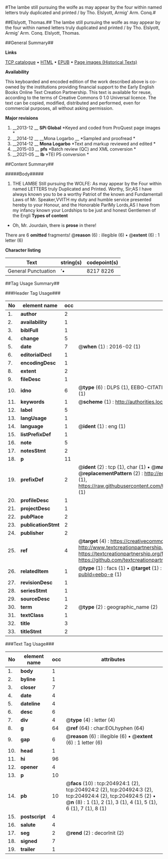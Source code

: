 #The lambe still pursuing the wolfe as may appear by the four within named letters truly duplicated and printed / by Tho. Elslyott, Armig' Arm. Conq.#

##Elslyott, Thomas.##
The lambe still pursuing the wolfe as may appear by the four within named letters truly duplicated and printed / by Tho. Elslyott, Armig' Arm. Conq.
Elslyott, Thomas.

##General Summary##

**Links**

[TCP catalogue](http://www.ota.ox.ac.uk/tcp/)  • 
[HTML](http://tei.it.ox.ac.uk/tcp/Texts-HTML/free/B21/B21660.html)  • 
[EPUB](http://tei.it.ox.ac.uk/tcp/Texts-EPUB/free/B21/B21660.epub) • 
[Page images (Historical Texts)](https://historicaltexts.jisc.ac.uk/eebo-11230136e)

**Availability**

This keyboarded and encoded edition of the work described above is co-owned by the
    institutions providing financial support to the Early English Books Online Text Creation
    Partnership. This text is available for reuse, according to the terms of  Creative Commons 0 1.0 Universal
    licence. The text can be copied, modified, distributed and performed, even for commercial
    purposes, all without asking permission.

**Major revisions**

1. __2013-12 __ __SPi Global__ *Keyed and coded from ProQuest page images *
1. __2014-12 __ __Mona Logarbo __ *Sampled and proofread *
1. __2014-12 __ __Mona Logarbo__ *Text and markup reviewed and edited *
1. __2015-03 __ __pfs__ *Batch review (QC) and XML conversion *
1. __2021-05 __ __lb__ *TEI P5 conversion *

##Content Summary##

#####Body#####

1. THE LAMBE Still pursuing the WOLFE: As may appear by the Four within named LETTERS truly Duplicated and Printed.
Worthy, Sir;AS I have always known you to be a worthy Patriot of the known and Fundamentall Laws of Mr. Speaker,VVITH my duty and humble service presented hereby to your Honour, and the Honorable ParlMy Lords,AS I have from my infancy known your Lordships to be just and honest Gentlemen of the Engli
**Types of content**

  * Oh, Mr. Jourdain, there is **prose** in there!

There are 6 **omitted** fragments! 
 @__reason__ (6) : illegible (6)  •  @__extent__ (6) : 1 letter (6)

**Character listing**


|Text|string(s)|codepoint(s)|
|---|---|---|
|General Punctuation|’•|8217 8226|

##Tag Usage Summary##

###Header Tag Usage###

|No|element name|occ|attributes|
|---|---|---|---|
|1.|__author__|2||
|2.|__availability__|1||
|3.|__biblFull__|1||
|4.|__change__|5||
|5.|__date__|7| @__when__ (1) : 2016-02 (1)|
|6.|__editorialDecl__|1||
|7.|__encodingDesc__|1||
|8.|__extent__|2||
|9.|__fileDesc__|1||
|10.|__idno__|6| @__type__ (6) : DLPS (1), EEBO-CITATION (1), VID (1), EEBO-PROQUEST (1), STC (1), OCLC (1)|
|11.|__keywords__|1| @__scheme__ (1) : http://authorities.loc.gov/ (1)|
|12.|__label__|5||
|13.|__langUsage__|1||
|14.|__language__|1| @__ident__ (1) : eng (1)|
|15.|__listPrefixDef__|1||
|16.|__note__|5||
|17.|__notesStmt__|2||
|18.|__p__|11||
|19.|__prefixDef__|2| @__ident__ (2) : tcp (1), char (1)  •  @__matchPattern__ (2) : ([0-9\-]+):([0-9IVX]+) (1), (.+) (1)  •  @__replacementPattern__ (2) : http://eebo.chadwyck.com/downloadtiff?vid=$1&page=$2 (1), https://raw.githubusercontent.com/textcreationpartnership/Texts/master/tcpchars.xml#$1 (1)|
|20.|__profileDesc__|1||
|21.|__projectDesc__|1||
|22.|__pubPlace__|2||
|23.|__publicationStmt__|2||
|24.|__publisher__|2||
|25.|__ref__|4| @__target__ (4) : https://creativecommons.org/publicdomain/zero/1.0/ (1), http://www.textcreationpartnership.org/docs/. (1), https://textcreationpartnership.org/faq/#faq05 (1), https://github.com/textcreationpartnership (1)|
|26.|__relatedItem__|1| @__type__ (1) : facs (1)  •  @__target__ (1) : https://data.historicaltexts.jisc.ac.uk/view?pubId=eebo-e (1)|
|27.|__revisionDesc__|1||
|28.|__seriesStmt__|1||
|29.|__sourceDesc__|1||
|30.|__term__|2| @__type__ (2) : geographic_name (2)|
|31.|__textClass__|1||
|32.|__title__|3||
|33.|__titleStmt__|2||


###Text Tag Usage###

|No|element name|occ|attributes|
|---|---|---|---|
|1.|__body__|1||
|2.|__byline__|1||
|3.|__closer__|7||
|4.|__date__|4||
|5.|__dateline__|4||
|6.|__desc__|6||
|7.|__div__|4| @__type__ (4) : letter (4)|
|8.|__g__|64| @__ref__ (64) : char:EOLhyphen (64)|
|9.|__gap__|6| @__reason__ (6) : illegible (6)  •  @__extent__ (6) : 1 letter (6)|
|10.|__head__|1||
|11.|__hi__|96||
|12.|__opener__|4||
|13.|__p__|10||
|14.|__pb__|10| @__facs__ (10) : tcp:204924:1 (2), tcp:204924:2 (2), tcp:204924:3 (2), tcp:204924:4 (2), tcp:204924:5 (2)  •  @__n__ (8) : 1 (1), 2 (1), 3 (1), 4 (1), 5 (1), 6 (1), 7 (1), 8 (1)|
|15.|__postscript__|4||
|16.|__salute__|4||
|17.|__seg__|2| @__rend__ (2) : decorInit (2)|
|18.|__signed__|7||
|19.|__trailer__|1||
